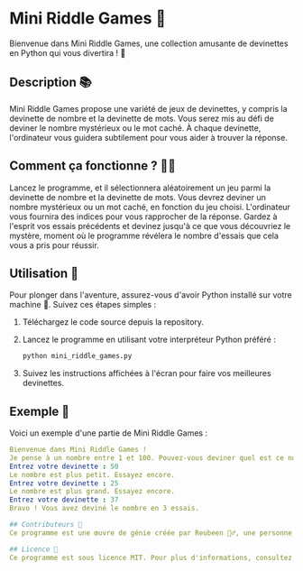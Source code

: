 # Mini Riddle Games 🎲

Bienvenue dans Mini Riddle Games, une collection amusante de devinettes en Python qui vous divertira ! 🚀

## Description 📚

Mini Riddle Games propose une variété de jeux de devinettes, y compris la devinette de nombre et la devinette de mots. Vous serez mis au défi de deviner le nombre mystérieux ou le mot caché. À chaque devinette, l'ordinateur vous guidera subtilement pour vous aider à trouver la réponse.

## Comment ça fonctionne ? 🤷‍♂️

Lancez le programme, et il sélectionnera aléatoirement un jeu parmi la devinette de nombre et la devinette de mots.
Vous devrez deviner un nombre mystérieux ou un mot caché, en fonction du jeu choisi.
L'ordinateur vous fournira des indices pour vous rapprocher de la réponse.
Gardez à l'esprit vos essais précédents et devinez jusqu'à ce que vous découvriez le mystère, moment où le programme révélera le nombre d'essais que cela vous a pris pour réussir.

## Utilisation 🚦

Pour plonger dans l'aventure, assurez-vous d'avoir Python installé sur votre machine 🐍. Suivez ces étapes simples :

1. Téléchargez le code source depuis la repository.

2. Lancez le programme en utilisant votre interpréteur Python préféré :

    ```bash
    python mini_riddle_games.py
    ```

3. Suivez les instructions affichées à l'écran pour faire vos meilleures devinettes.

## Exemple 🔮

Voici un exemple d'une partie de Mini Riddle Games :

```yaml
Bienvenue dans Mini Riddle Games !
Je pense à un nombre entre 1 et 100. Pouvez-vous deviner quel est ce nombre ?
Entrez votre devinette : 50
Le nombre est plus petit. Essayez encore.
Entrez votre devinette : 25
Le nombre est plus grand. Essayez encore.
Entrez votre devinette : 37
Bravo ! Vous avez deviné le nombre en 3 essais.

## Contributeurs 🙌
Ce programme est une œuvre de génie créée par Reubeen 🧙‍♂️, une personne incroyable, . Découvrez plus de projets passionnants sur mon profil GitHub 🌐.

## Licence 📜
Ce programme est sous licence MIT. Pour plus d'informations, consultez le fichier LICENSE inclus. 📄
